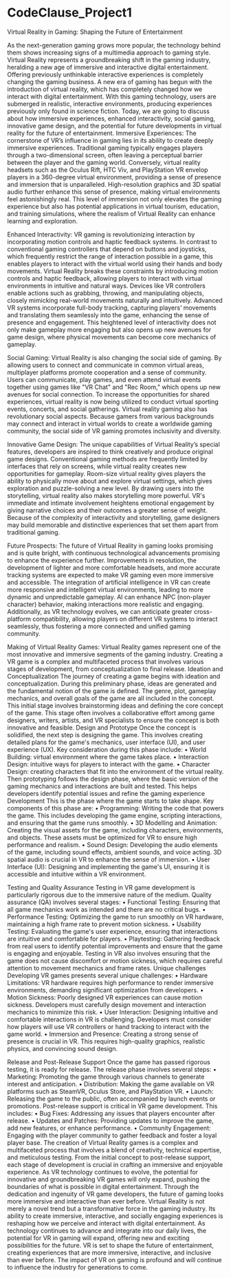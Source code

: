 # CodeClause_Project1
Virtual Reality in Gaming: Shaping the Future of Entertainment

As the next-generation gaming grows more popular, the technology behind them shows increasing signs of a multimedia approach to gaming style. Virtual Reality represents a groundbreaking shift in the gaming industry, heralding a new age of immersive and interactive digital entertainment. Offering previously unthinkable interactive experiences is completely changing the gaming business. A new era of gaming has begun with the introduction of virtual reality, which has completely changed how we interact with digital entertainment. With this gaming technology, users are submerged in realistic, interactive environments, producing experiences previously only found in science fiction. 
Today, we are going to discuss about how immersive experiences, enhanced interactivity, social gaming, innovative game design, and the potential for future developments in virtual reality for the future of entertainment.
Immersive Experiences:
The cornerstone of VR’s influence in gaming lies in its ability to create deeply immersive experiences. Traditional gaming typically engages players through a two-dimensional screen, often leaving a perceptual barrier between the player and the gaming world. Conversely, virtual reality headsets such as the Oculus Rift, HTC Viv, and PlayStation VR envelop players in a 360-degree virtual environment, providing a sense of presence and immersion that is unparalleled. High-resolution graphics and 3D spatial audio further enhance this sense of presence, making virtual environments feel astonishingly real. This level of immersion not only elevates the gaming experience but also has potential applications in virtual tourism, education, and training simulations, where the realism of Virtual Reality can enhance learning and exploration.

Enhanced Interactivity:
VR gaming is revolutionizing interaction by incorporating motion controls and haptic feedback systems. In contrast to conventional gaming controllers that depend on buttons and joysticks, which frequently restrict the range of interaction possible in a game, this enables players to interact with the virtual world using their hands and body movements. Virtual Reality breaks these constraints by introducing motion controls and haptic feedback, allowing players to interact with virtual environments in intuitive and natural ways.  Devices like VR controllers enable actions such as grabbing, throwing, and manipulating objects, closely mimicking real-world movements naturally and intuitively. Advanced VR systems incorporate full-body tracking, capturing players’ movements and translating them seamlessly into the game, enhancing the sense of presence and engagement. This heightened level of interactivity does not only make gameplay more engaging but also opens up new avenues for game design, where physical movements can become core mechanics of gameplay.
 
Social Gaming:
Virtual Reality is also changing the social side of gaming. By allowing users to connect and communicate in common virtual areas, multiplayer platforms promote cooperation and a sense of community. Users can communicate, play games, and even attend virtual events together using games like "VR Chat" and "Rec Room," which opens up new avenues for social connection. To increase the opportunities for shared experiences, virtual reality is now being utilized to conduct virtual sporting events, concerts, and social gatherings. Virtual reality gaming also has revolutionary social aspects. Because gamers from various backgrounds may connect and interact in virtual worlds to create a worldwide gaming community, the social side of VR gaming promotes inclusivity and diversity.

Innovative Game Design:
The unique capabilities of Virtual Reality’s special features, developers are inspired to think creatively and produce original game designs. Conventional gaming methods are frequently limited by interfaces that rely on screens, while virtual reality creates new opportunities for gameplay. Room-size virtual reality gives players the ability to physically move about and explore virtual settings, which gives exploration and puzzle-solving a new level. By drawing users into the storytelling, virtual reality also makes storytelling more powerful. VR's immediate and intimate involvement heightens emotional engagement by giving narrative choices and their outcomes a greater sense of weight. Because of the complexity of interactivity and storytelling, game designers may build memorable and distinctive experiences that set them apart from traditional gaming.

Future Prospects:
The future of Virtual Reality in gaming looks promising and is quite bright, with continuous technological advancements promising to enhance the experience further. Improvements in resolution, the development of lighter and more comfortable headsets, and more accurate tracking systems are expected to make VR gaming even more immersive and accessible. The integration of artificial intelligence in VR can create more responsive and intelligent virtual environments, leading to more dynamic and unpredictable gameplay. AI can enhance NPC (non-player character) behavior, making interactions more realistic and engaging. Additionally, as VR technology evolves, we can anticipate greater cross-platform compatibility, allowing players on different VR systems to interact seamlessly, thus fostering a more connected and unified gaming community.

Making of Virtual Reality Games:
Virtual Reality games represent one of the most innovative and immersive segments of the gaming industry. Creating a VR game is a complex and multifaceted process that involves various stages of development, from conceptualization to final release.
Ideation and Conceptualization
The journey of creating a game begins with ideation and conceptualization. During this preliminary phase, ideas are generated and the fundamental notion of the game is defined. The genre, plot, gameplay mechanics, and overall goals of the game are all included in the concept. This initial stage involves brainstorming ideas and defining the core concept of the game. This stage often involves a collaborative effort among game designers, writers, artists, and VR specialists to ensure the concept is both innovative and feasible. 
Design and Prototype
Once the concept is solidified, the next step is designing the game. This involves creating detailed plans for the game's mechanics, user interface (UI), and user experience (UX). Key consideration during this phase include:
•	World Building: virtual environment where the game takes place.
•	Interaction Design: intuitive ways for players to interact with the game.
•	Character Design: creating characters that fit into the environment of the virtual reality.
Then prototyping follows the design phase, where the basic version of the gaming mechanics and interactions are built and tested. This helps developers identify potential issues and refine the gaming experience
Development
This is the phase where the game starts to take shape. Key components of this phase are:
•	Programming:  Writing the code that powers the game. This includes developing the game engine, scripting interactions, and ensuring that the game runs smoothly.
•	3D Modelling and Animation: Creating the visual assets for the game, including characters, environments, and objects. These assets must be optimized for VR to ensure high performance and realism.
•	Sound Design: Developing the audio elements of the game, including sound effects, ambient sounds, and voice acting. 3D spatial audio is crucial in VR to enhance the sense of immersion.
•	User Interface (UI): Designing and implementing the game's UI, ensuring it is accessible and intuitive within a VR environment.

Testing and Quality Assurance
Testing in VR game development is particularly rigorous due to the immersive nature of the medium. Quality assurance (QA) involves several stages:
•	Functional Testing: Ensuring that all game mechanics work as intended and there are no critical bugs.
•	Performance Testing: Optimizing the game to run smoothly on VR hardware, maintaining a high frame rate to prevent motion sickness.
•	Usability Testing: Evaluating the game's user experience, ensuring that interactions are intuitive and comfortable for players.
•	Playtesting: Gathering feedback from real users to identify potential improvements and ensure that the game is engaging and enjoyable.
Testing in VR also involves ensuring that the game does not cause discomfort or motion sickness, which requires careful attention to movement mechanics and frame rates.
Unique challenges 
Developing VR games presents several unique challenges:
•	Hardware Limitations: VR hardware requires high performance to render immersive environments, demanding significant optimization from developers.
•	Motion Sickness: Poorly designed VR experiences can cause motion sickness. Developers must carefully design movement and interaction mechanics to minimize this risk.
•	User Interaction: Designing intuitive and comfortable interactions in VR is challenging. Developers must consider how players will use VR controllers or hand tracking to interact with the game world.
•	Immersion and Presence: Creating a strong sense of presence is crucial in VR. This requires high-quality graphics, realistic physics, and convincing sound design.

Release and Post-Release Support
Once the game has passed rigorous testing, it is ready for release. The release phase involves several steps:
•	Marketing: Promoting the game through various channels to generate interest and anticipation.
•	Distribution: Making the game available on VR platforms such as SteamVR, Oculus Store, and PlayStation VR.
•	Launch: Releasing the game to the public, often accompanied by launch events or promotions.
Post-release support is critical in VR game development. This includes:
•	Bug Fixes: Addressing any issues that players encounter after release.
•	Updates and Patches: Providing updates to improve the game, add new features, or enhance performance.
•	Community Engagement: Engaging with the player community to gather feedback and foster a loyal player base.
The creation of Virtual Reality games is a complex and multifaceted process that involves a blend of creativity, technical expertise, and meticulous testing. From the initial concept to post-release support, each stage of development is crucial in crafting an immersive and enjoyable experience. As VR technology continues to evolve, the potential for innovative and groundbreaking VR games will only expand, pushing the boundaries of what is possible in digital entertainment. Through the dedication and ingenuity of VR game developers, the future of gaming looks more immersive and interactive than ever before. Virtual Reality is not merely a novel trend but a transformative force in the gaming industry. Its ability to create immersive, interactive, and socially engaging experiences is reshaping how we perceive and interact with digital entertainment. As technology continues to advance and integrate into our daily lives, the potential for VR in gaming will expand, offering new and exciting possibilities for the future. VR is set to shape the future of entertainment, creating experiences that are more immersive, interactive, and inclusive than ever before. The impact of VR on gaming is profound and will continue to influence the industry for generations to come.
